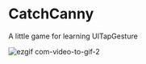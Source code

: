 # CatchCanny
A little game for learning UITapGesture


![ezgif com-video-to-gif-2](https://user-images.githubusercontent.com/96667197/147395647-d2f32e08-ea2a-4115-9627-6f52b073a308.gif)
